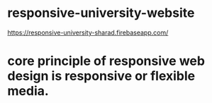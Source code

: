 # responsive-university-website
https://responsive-university-sharad.firebaseapp.com/
# core principle of responsive web design is responsive or flexible media.
